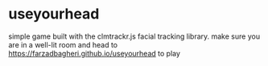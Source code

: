 # useyourhead

simple game built with the clmtrackr.js facial tracking library. make sure you are in a well-lit room and head to https://farzadbagheri.github.io/useyourhead to play
